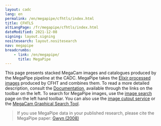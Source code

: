 ```yaml
---
layout: cadc
lang: en
permalink: /en/megapipe/cfhtls/index.html
title: CFHTLS
altLangPage: /fr/megapipe/cfhtls/index.html
dateModified: 2021-12-08
signing: layout.signing
nositesearch: layout.nositesearch
nav: megapipe
breadcrumbs:
    - link: /en/megapipe/
      title: MegaPipe
---
```


<p>
This page presents stacked MegaCam images and catalogues
produced by the MegaPipe pipeline at the CADC.
MegaPipe takes the 
<a rel="external" href="https://www.cfht.hawaii.edu/Instruments/Elixir/">Elixir
processed images</a> produced by CFHT and combines them.  To read
a more detailed description, consult the
<a href="/en/megapipe/docs/intro.html">Documentation</a>, available through the
links on the toolbar on the left.  To search for MegaPipe images,
use the
<a href="/en/search/?collection=CFHTMEGAPIPE&amp;noexec=true">image search</a> page on the
left hand toolbar.  You can also use the 
<a href="/en/megapipe/access/cut.html">image cutout service</a> or
the <a href="/en/megapipe/access/graph.html">MegaCam Graphical
Search Tool</a>.
</p>
<blockquote>
    If you use MegaPipe data in your published research, please cite the MegaPipe paper:
    <a rel="external" href="http://adsabs.harvard.edu/abs/2008PASP..120..212G">Gwyn (2008)</a>
</blockquote>
   